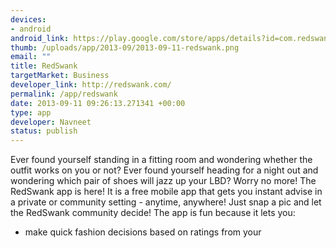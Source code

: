 ```yaml
--- 
devices: 
- android
android_link: https://play.google.com/store/apps/details?id=com.redswank&hl=en
thumb: /uploads/app/2013-09/2013-09-11-redswank.png
email: ""
title: RedSwank
targetMarket: Business
developer_link: http://redswank.com/
permalink: /app/redswank
date: 2013-09-11 09:26:13.271341 +00:00
type: app
developer: Navneet
status: publish
---
```


Ever found yourself standing in a fitting room and wondering whether the outfit works on you or not? 
Ever found yourself heading for a night out and wondering which pair of shoes will jazz up your LBD?
Worry no more! The RedSwank app is here! It is a free mobile app that gets you instant advise in a private or community setting - anytime, anywhere! Just snap a pic and let the RedSwank community decide!
The app is fun because it lets you:
* make quick fashion decisions based on ratings from your

